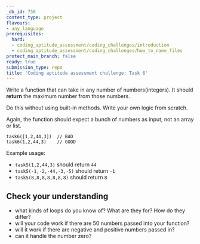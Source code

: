 ```yaml
---
_db_id: 758
content_type: project
flavours:
- any_language
prerequisites:
  hard:
  - coding_aptitude_assessment/coding_challenges/introduction
  - coding_aptitude_assessment/coding_challenges/how_to_name_files
protect_main_branch: false
ready: true
submission_type: repo
title: 'Coding aptitude assessment challenge: Task 6'
---
```


Write a function that can take in any number of numbers(integers). It should **return** the maximum number from those numbers.

Do this without using built-in methods. Write your own logic from scratch.

Again, the function should expect a bunch of numbers as input, not an array or list.

```
task6([1,2,44,3])  // BAD
task6(1,2,44,3)    // GOOD
```

Example usage:

- `task5(1,2,44,3)` should return `44`
- `task5(-1,-2,-44,-3,-5)` should return `-1`
- `task5(8,8,8,8,8,8,8)` should return `8`

## Check your understanding

- what kinds of loops do you know of? What are they for? How do they differ?
- will your code work if there are 50 numbers passed into your function?
- will it work if there are negative and positive numbers passed in?
- can it handle the number zero?